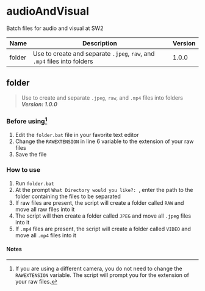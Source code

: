 # audioAndVisual

Batch files for audio and visual at SW2

| Name   | Description                                                              | Version |
| ------ | ------------------------------------------------------------------------ | ------- |
| folder | Use to create and separate `.jpeg`, `raw`, and `.mp4` files into folders | 1.0.0   |

## folder

> Use to create and separate `.jpeg`, `raw`, and `.mp4` files into folders **_Version: 1.0.0_**

### Before using[^1]

1. Edit the `folder.bat` file in your favorite text editor
2. Change the `RAWEXTENSION` in line 6 variable to the extension of your raw files
3. Save the file

### How to use

1. Run `folder.bat`
2. At the prompt `What Directory would you like?: `, enter the path to the folder containing the files to be separated
3. If raw files are present, the script will create a folder called `RAW` and move all raw files into it
4. The script will then create a folder called `JPEG` and move all `.jpeg` files into it
5. If `.mp4` files are present, the script will create a folder called `VIDEO` and move all `.mp4` files into it

#### Notes

[^1]: If you are using a different camera, you do not need to change the `RAWEXTENSION` variable. The script will prompt you for the extension of your raw files.
